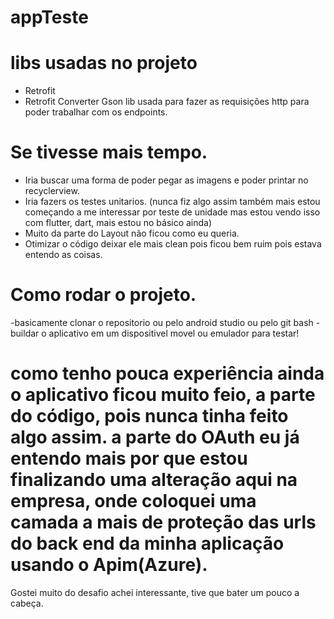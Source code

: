 # appTeste

# libs usadas no projeto

 - Retrofit
 - Retrofit Converter Gson
 lib usada para fazer as requisições http para poder trabalhar com os endpoints.
 
 
 # Se tivesse mais tempo.
 
  - Iria buscar uma forma de poder pegar as imagens e poder printar no recyclerview.
  - Iria fazers os testes unitarios. (nunca fiz algo assim também mais estou começando a me interessar por teste de unidade mas estou vendo isso com flutter, dart, mais estou no básico ainda)
  - Muito da parte do Layout não ficou como eu queria.
  - Otimizar o código deixar ele mais clean pois ficou bem ruim pois estava entendo as coisas.

# Como rodar o projeto.
 -basicamente clonar o repositorio ou pelo android studio ou pelo git bash
 -buildar o aplicativo em um dispositivel movel ou emulador para testar!
 
 # como tenho pouca experiência ainda o aplicativo ficou muito feio, a parte do código, pois nunca tinha feito algo assim. a parte do OAuth eu já entendo mais por que estou finalizando uma alteração aqui na empresa, onde coloquei uma camada a mais de proteção das urls do back end da minha aplicação usando o Apim(Azure).
 
 Gostei muito do desafio achei interessante, tive que bater um pouco a cabeça.
